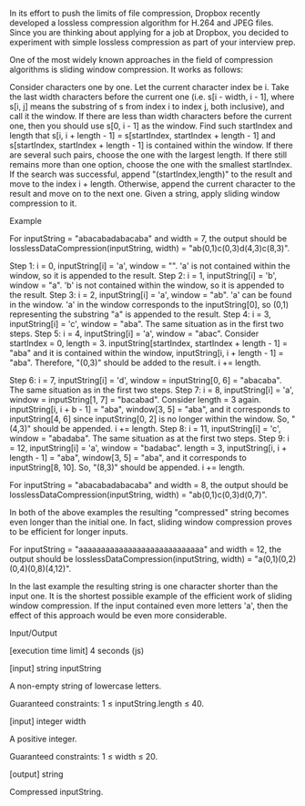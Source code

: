 In its effort to push the limits of file compression, Dropbox recently developed a lossless compression algorithm for H.264 and JPEG files. Since you are thinking about applying for a job at Dropbox, you decided to experiment with simple lossless compression as part of your interview prep.

One of the most widely known approaches in the field of compression algorithms is sliding window compression. It works as follows:

Consider characters one by one. Let the current character index be i.
Take the last width characters before the current one (i.e. s[i - width, i - 1], where s[i, j] means the substring of s from index i to index j, both inclusive), and call it the window. If there are less than width characters before the current one, then you should use s[0, i - 1] as the window.
Find such startIndex and length that s[i, i + length - 1] = s[startIndex, startIndex + length - 1] and s[startIndex, startIndex + length - 1] is contained within the window. If there are several such pairs, choose the one with the largest length. If there still remains more than one option, choose the one with the smallest startIndex.
If the search was successful, append "(startIndex,length)" to the result and move to the index i + length.
Otherwise, append the current character to the result and move on to the next one.
Given a string, apply sliding window compression to it.

Example

For inputString = "abacabadabacaba" and width = 7, the output should be
losslessDataCompression(inputString, width) = "ab(0,1)c(0,3)d(4,3)c(8,3)".

Step 1: i = 0, inputString[i] = 'a', window = "". 'a' is not contained within the window, so it is appended to the result.
Step 2: i = 1, inputString[i] = 'b', window = "a". 'b' is not contained within the window, so it is appended to the result.
Step 3: i = 2, inputString[i] = 'a', window = "ab". 'a' can be found in the window. 'a' in the window corresponds to the inputString[0], so (0,1) representing the substring "a" is appended to the result.
Step 4: i = 3, inputString[i] = 'c', window = "aba". The same situation as in the first two steps.
Step 5: i = 4, inputString[i] = 'a', window = "abac". Consider startIndex = 0, length = 3. inputString[startIndex, startIndex + length - 1] = "aba" and it is contained within the window, inputString[i, i + length - 1] = "aba". Therefore, "(0,3)" should be added to the result. i += length.

Step 6: i = 7, inputString[i] = 'd', window = inputString[0, 6] = "abacaba". The same situation as in the first two steps.
Step 7: i = 8, inputString[i] = 'a', window = inputString[1, 7] = "bacabad". Consider length = 3 again. inputString[i, i + b - 1] = "aba", window[3, 5] = "aba", and it corresponds to inputString[4, 6] since inputString[0, 2] is no longer within the window. So, "(4,3)" should be appended. i += length.
Step 8: i = 11, inputString[i] = 'c', window = "abadaba". The same situation as at the first two steps.
Step 9: i = 12, inputString[i] = 'a', window = "badabac". length = 3, inputString[i, i + length - 1] = "aba", window[3, 5] = "aba", and it corresponds to inputString[8, 10]. So, "(8,3)" should be appended. i += length.


For inputString = "abacabadabacaba" and width = 8, the output should be
losslessDataCompression(inputString, width) = "ab(0,1)c(0,3)d(0,7)".

In both of the above examples the resulting "compressed" string becomes even longer than the initial one. In fact, sliding window compression proves to be efficient for longer inputs.

For inputString = "aaaaaaaaaaaaaaaaaaaaaaaaaaaa" and width = 12, the output should be
losslessDataCompression(inputString, width) = "a(0,1)(0,2)(0,4)(0,8)(4,12)".

In the last example the resulting string is one character shorter than the input one. It is the shortest possible example of the efficient work of sliding window compression. If the input contained even more letters 'a', then the effect of this approach would be even more considerable.

Input/Output

[execution time limit] 4 seconds (js)

[input] string inputString

A non-empty string of lowercase letters.

Guaranteed constraints:
1 ≤ inputString.length ≤ 40.

[input] integer width

A positive integer.

Guaranteed constraints:
1 ≤ width ≤ 20.

[output] string

Compressed inputString.
